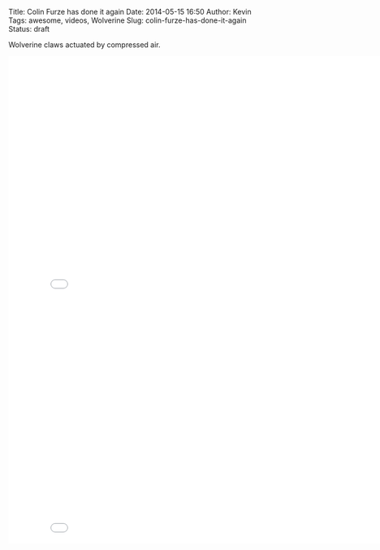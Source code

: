 Title: Colin Furze has done it again
Date: 2014-05-15 16:50
Author: Kevin
Tags: awesome, videos, Wolverine
Slug: colin-furze-has-done-it-again
Status: draft

Wolverine claws actuated by compressed air.

<iframe src="//www.youtube-nocookie.com/embed/fVBCFGebqTg?rel=0" width="853" height="480" frameborder="0" allowfullscreen="allowfullscreen"></iframe>  

<iframe src="//www.youtube-nocookie.com/embed/sdcGek-NoFQ?rel=0" width="853" height="480" frameborder="0" allowfullscreen="allowfullscreen"></iframe>
